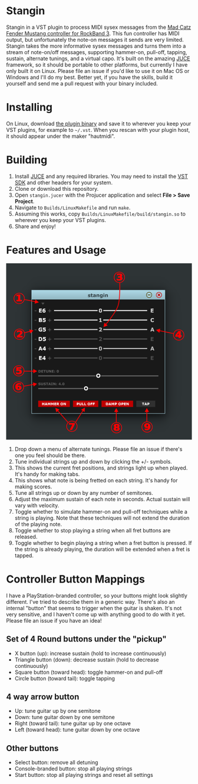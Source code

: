 # Stangin

Stangin in a VST plugin to process MIDI sysex messages from the 
[Mad Catz Fender Mustang controller for RockBand 3](https://en.wikipedia.org/wiki/Rock_Band_3#Guitar_and_bass).
This fun controller has MIDI output, but unfortunately the note-on messages it sends are very limited. 
Stangin takes the more informative sysex messages and turns them into a stream of note-on/off messages, 
supporting hammer-on, pull-off, tapping, sustain, alternate tunings, and a virtual capo. 
It's built on the amazing [JUCE](https://www.juce.com/) framework, so it should be portable to other
platforms, but currently I have only built it on Linux. Please file an issue if you'd like to use it on 
Mac OS or Windows and I'll do my best. Better yet, if you have the skills, build it yourself and send me 
a pull request with your binary included.

# Installing

On Linux, download [the plugin binary](https://github.com/jessecrossen/vst-stangin/raw/master/vst/stangin.so)
and save it to wherever you keep your VST plugins, for example to `~/.vst`. When you rescan with your plugin
host, it should appear under the maker "hautmidi".

# Building

1. Install [JUCE](https://www.juce.com/get-juce) and any required libraries. You may need to install the [VST SDK](https://www.juce.com/doc/tutorial_create_projucer_basic_plugin) and other headers for your system.
2. Clone or download this repository.
3. Open `stangin.jucer` with the Projucer application and select **File > Save Project**.
4. Navigate to `Builds/LinuxMakefile` and run `make`.
5. Assuming this works, copy `Builds/LinuxMakefile/build/stangin.so` to wherever you keep your VST plugins.
6. Share and enjoy!

# Features and Usage

![Screenshot of Stangin](screenshot.png)

1. Drop down a menu of alternate tunings. Please file an issue if there's one you feel should be there.
2. Tune individual strings up and down by clicking the +/- symbols.
3. This shows the current fret positions, and strings light up when played. It's handy for making tabs.
4. This shows what note is being fretted on each string. It's handy for making scores.
5. Tune all strings up or down by any number of semitones.
6. Adjust the maximum sustain of each note in seconds. Actual sustain will vary with velocity.
7. Toggle whether to simulate hammer-on and pull-off techniques while a string is playing. Note that these techniques will not extend the duration of the playing note.
8. Toggle whether to stop playing a string when all fret buttons are released.
9. Toggle whether to begin playing a string when a fret button is pressed. If the string is already playing, the duration will be extended when a fret is tapped.

# Controller Button Mappings

I have a PlayStation-branded controller, so your buttons might look slightly different. I've tried to 
describe them in a generic way. There's also an internal "button" that seems to trigger when the guitar is shaken. It's not very sensitive, 
and I haven't come up with anything good to do with it yet. Please file an issue if you have an idea!

## Set of 4 Round buttons under the "pickup"
* X button (up): increase sustain (hold to increase continuously)
* Triangle button (down): decrease sustain (hold to decrease continuously)
* Square button (toward head): toggle hammer-on and pull-off
* Circle button (toward tail): toggle tapping

## 4 way arrow button
* Up: tune guitar up by one semitone
* Down: tune guitar down by one semitone
* Right (toward tail): tune guitar up by one octave
* Left (toward head): tune guitar down by one octave

## Other buttons
* Select button: remove all detuning
* Console-branded button: stop all playing strings
* Start button: stop all playing strings and reset all settings
